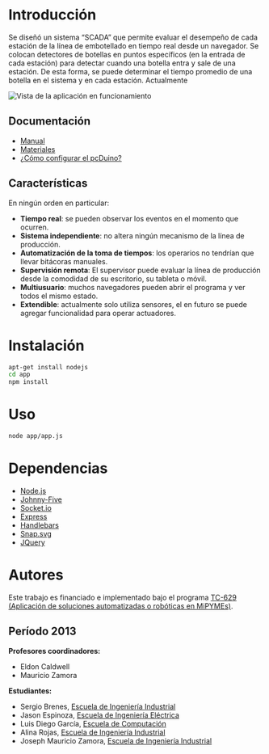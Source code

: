 Introducción
============
Se diseñó un sistema “SCADA” que permite evaluar el desempeño de cada estación de la línea de embotellado en tiempo real desde un navegador.
Se colocan detectores de botellas en puntos específicos (en la entrada de cada estación) para detectar cuando una botella entra y sale de una estación. De esta forma, se puede determinar el tiempo promedio de una botella en el sistema y en cada estación.
Actualmente 

![Vista de la aplicación en funcionamiento](http://i.imgur.com/AW6n2I1.png)

Documentación
-------------
* [Manual](doc/manual.md)
* [Materiales](doc/materials.md)
* [¿Cómo configurar el pcDuino?](doc/pcduino.md)

Características
---------------
En ningún orden en particular:

* **Tiempo real**: se pueden observar los eventos en el momento que ocurren.
* **Sistema independiente**: no altera ningún mecanismo de la línea de producción.
* **Automatización de la toma de tiempos**: los operarios no tendrían que llevar bitácoras manuales.
* **Supervisión remota**: El supervisor puede evaluar la línea de producción desde la comodidad de su escritorio, su tableta o móvil.
* **Multiusuario**: muchos navegadores pueden abrir el programa y ver todos el mismo estado.
* **Extendible**: actualmente solo utiliza sensores, el en futuro se puede agregar funcionalidad para operar actuadores.

Instalación
===========
````bash
apt-get install nodejs
cd app
npm install
````

Uso
===
````bash
node app/app.js
````

Dependencias
============
* [Node.js](https://github.com/joyent/node)
* [Johnny-Five](https://github.com/rwaldron/johnny-five)
* [Socket.io](https://github.com/learnboost/socket.io)
* [Express](https://github.com/visionmedia/express)
* [Handlebars](https://github.com/wycats/handlebars.js/)
* [Snap.svg](https://github.com/adobe-webplatform/Snap.svg)
* [JQuery](https://github.com/jquery/jquery)

Autores
=======
Este trabajo es financiado e implementado bajo el programa [TC-629 (Aplicación de soluciones automatizadas o robóticas en MiPYMEs)](http://tcu.ucr.ac.cr/web/tcu).

Período 2013
------------
**Profesores coordinadores:**
* Eldon Caldwell
* Mauricio Zamora

**Estudiantes:**
* Sergio Brenes, [Escuela de Ingeniería Industrial](http://www.fing.ucr.ac.cr/)
* Jason Espinoza, [Escuela de Ingeniería Eléctrica](http://eie.ucr.ac.cr/)
* Luis Diego García, [Escuela de Computación](http://ecci.ucr.ac.cr/)
* Alina Rojas, [Escuela de Ingeniería Industrial](http://www.fing.ucr.ac.cr/)
* Joseph Mauricio Zamora, [Escuela de Ingeniería Industrial](http://www.fing.ucr.ac.cr/)
